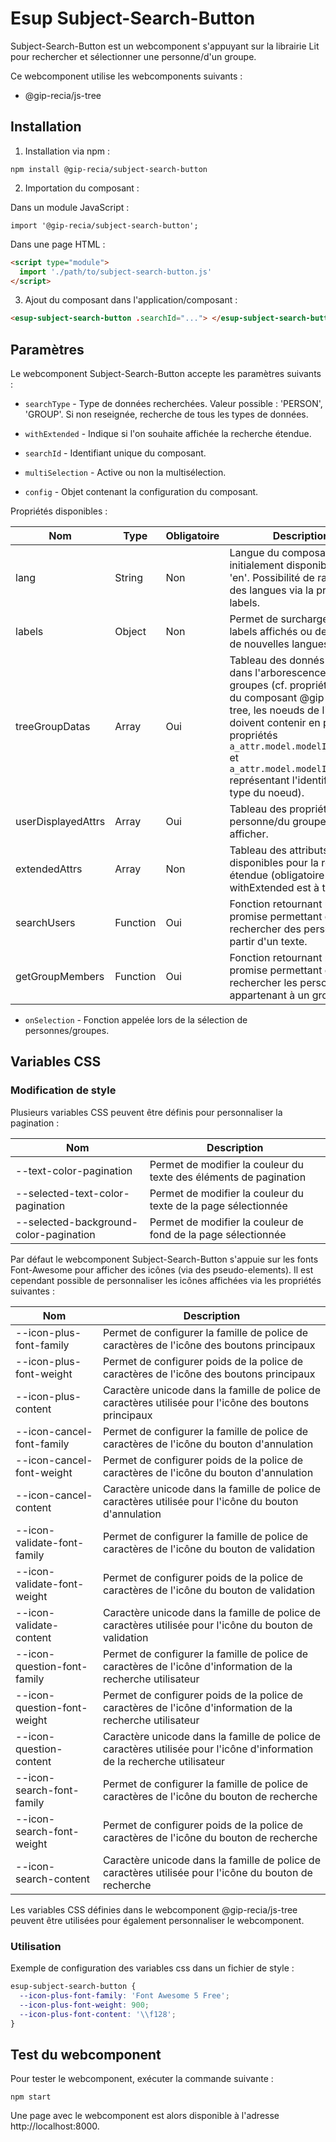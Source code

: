 # **Esup Subject-Search-Button**

Subject-Search-Button est un webcomponent s'appuyant sur la librairie Lit pour rechercher et sélectionner une personne/d'un groupe.

Ce webcomponent utilise les webcomponents suivants :

- @gip-recia/js-tree

## **Installation**

1. Installation via npm :

```shell
npm install @gip-recia/subject-search-button
```

2. Importation du composant :

Dans un module JavaScript :

```
import '@gip-recia/subject-search-button';
```

Dans une page HTML :

```html
<script type="module">
  import './path/to/subject-search-button.js'
</script>
```

3. Ajout du composant dans l'application/composant :

```html
<esup-subject-search-button .searchId="..."> </esup-subject-search-button>
```

## **Paramètres**

Le webcomponent Subject-Search-Button accepte les paramètres suivants :

- `searchType` - Type de données recherchées. Valeur possible : 'PERSON', 'GROUP'. Si non reseignée, recherche de tous les types de données.

- `withExtended` - Indique si l'on souhaite affichée la recherche étendue.

- `searchId` - Identifiant unique du composant.

- `multiSelection` - Active ou non la multisélection.

- `config` - Objet contenant la configuration du composant.

Propriétés disponibles :

| Nom                | Type     | Obligatoire | Description                                                                                                                                                                                                                                                                                      |
| ------------------ | -------- | ----------- | ------------------------------------------------------------------------------------------------------------------------------------------------------------------------------------------------------------------------------------------------------------------------------------------------ |
| lang               | String   | Non         | Langue du composant. Valeur initialement disponible : 'fr', 'en'. Possibilité de rajouter des langues via la propriété labels.                                                                                                                                                                   |
| labels             | Object   | Non         | Permet de surcharger les labels affichés ou de définir de nouvelles langues.                                                                                                                                                                                                                     |
| treeGroupDatas     | Array    | Oui         | Tableau des donnés affichées dans l'arborescence des groupes (cf. propriété datas du composant @gip-recia/js-tree, les noeuds de l'arbre doivent contenir en plus les propriétés `a_attr.model.modelId.keyId` et `a_attr.model.modelId.KeyType` représentant l'identifiant et le type du noeud). |
| userDisplayedAttrs | Array    | Oui         | Tableau des propriétés de la personne/du groupe à afficher.                                                                                                                                                                                                                                      |
| extendedAttrs      | Array    | Non         | Tableau des attributs disponibles pour la recherhce étendue (obligatoire si withExtended est à true).                                                                                                                                                                                            |
| searchUsers        | Function | Oui         | Fonction retournant une promise permettant de rechercher des personnes à partir d'un texte.                                                                                                                                                                                                      |
| getGroupMembers    | Function | Oui         | Fonction retournant une promise permettant de rechercher les personnes appartenant à un groupe.                                                                                                                                                                                                  |

- `onSelection` - Fonction appelée lors de la sélection de personnes/groupes.

## **Variables CSS**

### **Modification de style**

Plusieurs variables CSS peuvent être définis pour personnaliser la pagination :

| Nom                                    | Description                                                        |
| ---------------------------------------|------------------------------------------------------------------- |
| --text-color-pagination                | Permet de modifier la couleur du texte des éléments de pagination  |
| --selected-text-color-pagination       | Permet de modifier la couleur du texte de la page sélectionnée     |
| --selected-background-color-pagination | Permet de modifier la couleur de fond de la page sélectionnée      |

Par défaut le webcomponent Subject-Search-Button s'appuie sur les fonts Font-Awesome pour afficher des icônes (via des pseudo-elements). Il est cependant possible de personnaliser les icônes affichées via les propriétés suivantes :

| Nom                         | Description                                                                                                               |
| --------------------------- | ------------------------------------------------------------------------------------------------------------------------- |
| --icon-plus-font-family     | Permet de configurer la famille de police de caractères de l'icône des boutons principaux                                 |
| --icon-plus-font-weight     | Permet de configurer poids de la police de caractères de l'icône des boutons principaux                                   |
| --icon-plus-content         | Caractère unicode dans la famille de police de caractères utilisée pour l'icône des boutons principaux                    |
| --icon-cancel-font-family   | Permet de configurer la famille de police de caractères de l'icône du bouton d'annulation                                 |
| --icon-cancel-font-weight   | Permet de configurer poids de la police de caractères de l'icône du bouton d'annulation                                   |
| --icon-cancel-content       | Caractère unicode dans la famille de police de caractères utilisée pour l'icône du bouton d'annulation                    |
| --icon-validate-font-family | Permet de configurer la famille de police de caractères de l'icône du bouton de validation                                |
| --icon-validate-font-weight | Permet de configurer poids de la police de caractères de l'icône du bouton de validation                                  |
| --icon-validate-content     | Caractère unicode dans la famille de police de caractères utilisée pour l'icône du bouton de validation                   |
| --icon-question-font-family | Permet de configurer la famille de police de caractères de l'icône d'information de la recherche utilisateur              |
| --icon-question-font-weight | Permet de configurer poids de la police de caractères de l'icône d'information de la recherche utilisateur                |
| --icon-question-content     | Caractère unicode dans la famille de police de caractères utilisée pour l'icône d'information de la recherche utilisateur |
| --icon-search-font-family   | Permet de configurer la famille de police de caractères de l'icône du bouton de recherche                                 |
| --icon-search-font-weight   | Permet de configurer poids de la police de caractères de l'icône du bouton de recherche                                   |
| --icon-search-content       | Caractère unicode dans la famille de police de caractères utilisée pour l'icône du bouton de recherche                    |

Les variables CSS définies dans le webcomponent @gip-recia/js-tree peuvent être utilisées pour également personnaliser le webcomponent.

### **Utilisation**

Exemple de configuration des variables css dans un fichier de style :

```css
esup-subject-search-button {
  --icon-plus-font-family: 'Font Awesome 5 Free';
  --icon-plus-font-weight: 900;
  --icon-plus-font-content: '\\f128';
}
```

## **Test du webcomponent**

Pour tester le webcomponent, exécuter la commande suivante :

```shell
npm start
```

Une page avec le webcomponent est alors disponible à l'adresse http://localhost:8000.
